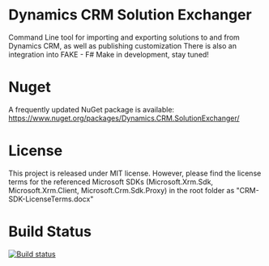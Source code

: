 # Dynamics CRM Solution Exchanger
Command Line tool for importing and exporting solutions to and from Dynamics CRM, as well as publishing customization
There is also an integration into FAKE - F# Make in development, stay tuned!

# Nuget
A frequently updated NuGet package is available: https://www.nuget.org/packages/Dynamics.CRM.SolutionExchanger/

# License
This project is released under MIT license.
However, please find the license terms for the referenced Microsoft SDKs (Microsoft.Xrm.Sdk, Microsoft.Xrm.Client, Microsoft.Crm.Sdk.Proxy) in the root folder as "CRM-SDK-LicenseTerms.docx"

# Build Status
[![Build status](https://ci.appveyor.com/api/projects/status/vvjrl9maomxlk9n3?svg=true)](https://ci.appveyor.com/project/DigitalFlow/dynamics-crm-solution-exchanger)